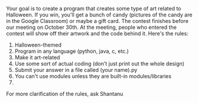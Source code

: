 Your goal is to create a program that creates some type of art related to Halloween. If you win, you'll get a bunch of candy (pictures of the candy are in the Google Classroom) or maybe a gift card. The contest finishes before our meeting on October 30th. At the meeting, people who entered the contest will show off their artwork and the code behind it. Here's the rules:
1. Halloween-themed
2. Program in any language (python, java, c, etc.)
3. Make it art-related
4. Use some sort of actual coding (don't just print out the whole design)
5. Submit your answer in a file called (your name).py
6. You can't use modules unless they are built-in modules/libraries
7. 
For more clarification of the rules, ask Shantanu
